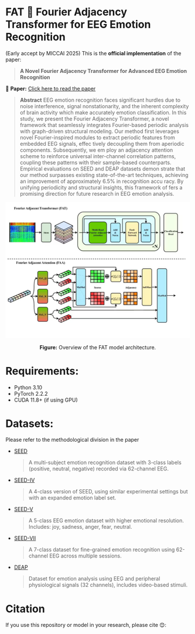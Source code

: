 # FAT 🧠 Fourier Adjacency Transformer for EEG Emotion Recognition
(Early accept by MICCAI 2025)
This is the **official implementation** of the paper:

> **A Novel Fourier Adjacency Transformer for Advanced EEG Emotion Recognition**

📄 **Paper:** [Click here to read the paper](https://arxiv.org/pdf/2503.13465)

> **Abstract**
> EEG emotion recognition faces significant hurdles due to
 noise interference, signal nonstationarity, and the inherent complexity of
 brain activity which make accurately emotion classification. In this study,
 we present the Fourier Adjacency Transformer, a novel framework that
 seamlessly integrates Fourier-based periodic analysis with graph-driven
 structural modeling. Our method first leverages novel Fourier-inspired
 modules to extract periodic features from embedded EEG signals, effec
tively decoupling them from aperiodic components. Subsequently, we em
ploy an adjacency attention scheme to reinforce universal inter-channel
 correlation patterns, coupling these patterns with their sample-based
 counterparts. Empirical evaluations on SEED and DEAP datasets demon
strate that our method surpasses existing state-of-the-art techniques,
 achieving an improvement of approximately 6.5% in recognition accu
racy. By unifying periodicity and structural insights, this framework of
fers a promising direction for future research in EEG emotion analysis.
> <p align="center">
  <img src="model.jpg" width="600"/>
</p>

<p align="center"><b>Figure:</b> Overview of the FAT model architecture.</p>

# Requirements:
- Python 3.10
- PyTorch 2.2.2
- CUDA 11.8+ (if using GPU)

# Datasets:
Please refer to the methodological division in the paper
- [SEED](https://bcmi.sjtu.edu.cn/~seed/)  
  > A multi-subject emotion recognition dataset with 3-class labels (positive, neutral, negative) recorded via 62-channel EEG.
- [SEED-IV](https://bcmi.sjtu.edu.cn/~seed/seed-iv.html)  
  > A 4-class version of SEED, using similar experimental settings but with an expanded emotion label set.
- [SEED-V](https://bcmi.sjtu.edu.cn/~seed/seed-v.html)
  > A 5-class EEG emotion dataset with higher emotional resolution. Includes: joy, sadness, anger, fear, neutral.
- [SEED-VII](https://bcmi.sjtu.edu.cn/~seed/seed-vii.html)
  > A 7-class dataset for fine-grained emotion recognition using 62-channel EEG across multiple sessions.
- [DEAP](https://www.eecs.qmul.ac.uk/mmv/datasets/deap/)   
  > Dataset for emotion analysis using EEG and peripheral physiological signals (32 channels), includes video-based stimuli.
# Citation
If you use this repository or model in your research, please cite 😊:

